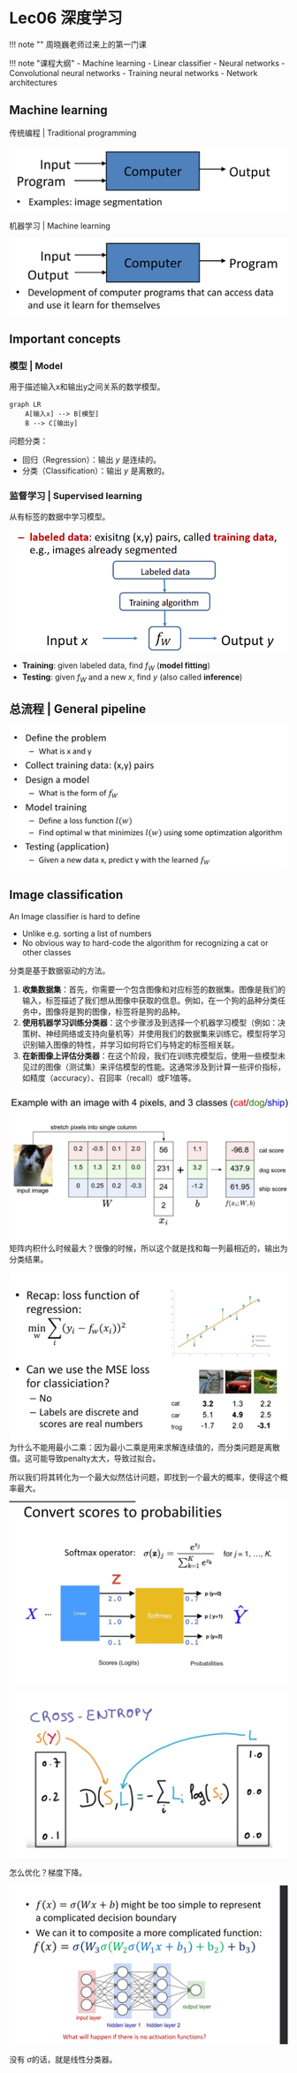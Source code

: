 # Lec06 深度学习

!!! note ""
    周晓巍老师过来上的第一门课

!!! note "课程大纲"
    - Machine learning
    - Linear classifier
    - Neural networks
    - Convolutional neural networks
    - Training neural networks
    - Network architectures

## Machine learning

传统编程 | Traditional programming

![alt text](images/image-53.png)

机器学习 | Machine learning

![alt text](images/image-54.png)

## Important concepts

### 模型 | Model

用于描述输入x和输出y之间关系的数学模型。

```mermaid
graph LR
    A[输入x] --> B[模型]
    B --> C[输出y]
```

问题分类：

- 回归（Regression）：输出 $y$ 是连续的。
- 分类（Classification）：输出 $y$ 是离散的。

### 监督学习 | Supervised learning

从有标签的数据中学习模型。

![alt text](images/image-55.png)

- **Training**: given labeled data, find $f_W$ (**model fitting**)
- **Testing**: given $f_W$ and a new $x$, find $y$ (also called **inference**)

## 总流程 | General pipeline

![alt text](images/image-56.png)

## Image classification

An Image classifier is hard to define

- Unlike e.g. sorting a list of numbers
- No obvious way to hard-code the algorithm for recognizing a cat or other classes

分类是基于数据驱动的方法。

1. **收集数据集**：首先，你需要一个包含图像和对应标签的数据集。图像是我们的输入，标签描述了我们想从图像中获取的信息。例如，在一个狗的品种分类任务中，图像将是狗的图像，标签将是狗的品种。
2. **使用机器学习训练分类器**：这个步骤涉及到选择一个机器学习模型（例如：决策树、神经网络或支持向量机等）并使用我们的数据集来训练它。模型将学习识别输入图像的特性，并学习如何将它们与特定的标签相关联。
3. **在新图像上评估分类器**：在这个阶段，我们在训练完模型后，使用一些模型未见过的图像（测试集）来评估模型的性能。这通常涉及到计算一些评价指标，如精度（accuracy）、召回率（recall）或F1值等。






![alt text](images/image-57.png)
矩阵内积什么时候最大？很像的时候，所以这个就是找和每一列最相近的，输出为分类结果。

![alt text](images/image-58.png)
为什么不能用最小二乘：因为最小二乘是用来求解连续值的，而分类问题是离散值。这可能导致penalty太大，导致过拟合。

所以我们将其转化为一个最大似然估计问题，即找到一个最大的概率，使得这个概率最大。

![alt text](images/image-59.png)

![alt text](images/image-60.png)

怎么优化？梯度下降。

![alt text](images/image-61.png)

没有 $\sigma$的话，就是线性分类器。